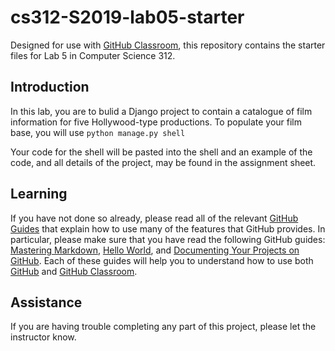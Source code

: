 
# cs312-S2019-lab05-starter

Designed for use with [GitHub Classroom](https://classroom.github.com/), this repository contains the starter files for Lab 5 in Computer Science 312.

## Introduction
In this lab, you are to bulid a Django project to contain a catalogue of film information for five Hollywood-type productions. To populate your film base, you will use `python manage.py shell`

Your code for the shell will be pasted into the shell and an example of the code, and all details of the project, may be found in the assignment sheet.


## Learning

If you have not done so already, please read all of the relevant [GitHub Guides](https://guides.github.com/) that explain how to use many of the features that GitHub provides. In particular, please make sure that you have read the following GitHub guides: [Mastering Markdown](https://guides.github.com/features/mastering-markdown/), [Hello World](https://guides.github.com/activities/hello-world/), and [Documenting Your Projects on GitHub](https://guides.github.com/features/wikis/). Each of these guides will help you to understand how to use both [GitHub](http://github.com) and [GitHub Classroom](https://classroom.github.com/).



## Assistance

If you are having trouble completing any part of this project, please let the instructor know.
